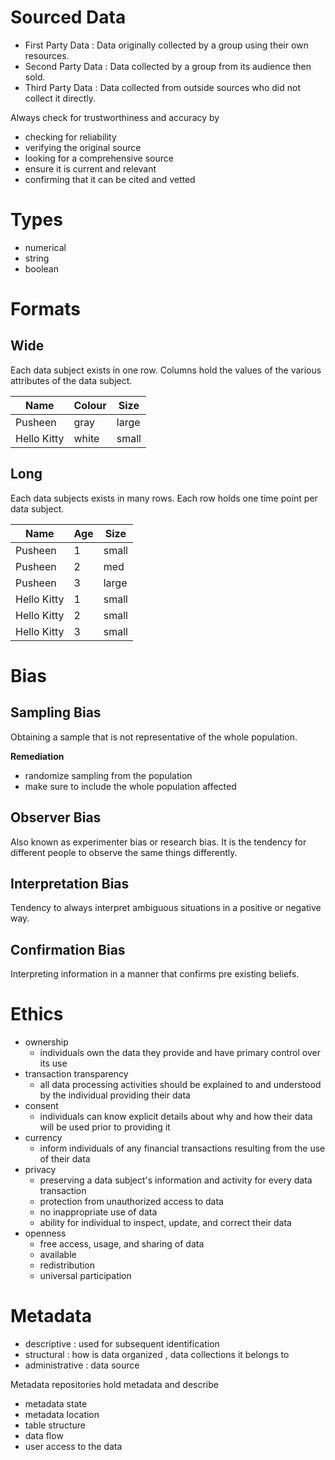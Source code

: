 # Sourced Data

- First Party Data : Data originally collected by a group using their own resources.
- Second Party Data : Data collected by a group from its audience then sold.
- Third Party Data : Data collected from outside sources who did not collect it directly.

Always check for trustworthiness and accuracy by

- checking for reliability
- verifying the original source
- looking for a comprehensive source
- ensure it is current and relevant
- confirming that it can be cited and vetted

# Types

- numerical
- string
- boolean

# Formats

## Wide

Each data subject exists in one row.
Columns hold the values of the various attributes of the data subject.

|Name|Colour|Size|
|--|--|--|
|Pusheen|gray|large|
|Hello Kitty|white|small|

## Long

Each data subjects exists in many rows.
Each row holds one time point per data subject.

|Name|Age|Size|
|--|--|--|
|Pusheen|1|small|
|Pusheen|2|med|
|Pusheen|3|large|
|Hello Kitty|1|small|
|Hello Kitty|2|small|
|Hello Kitty|3|small|

# Bias

## Sampling Bias

Obtaining a sample that is not representative of the whole population.

**Remediation**
- randomize sampling from the population
- make sure to include the whole population affected
## Observer Bias

Also known as experimenter bias or research bias. It is the tendency for different people to observe the same things differently.
## Interpretation Bias

Tendency to always interpret ambiguous situations in a positive or negative way.
## Confirmation Bias

Interpreting information in a manner that confirms pre existing beliefs.

# Ethics


- ownership
	- individuals own the data they provide and have primary control over its use
- transaction transparency
	- all data processing activities should be explained to and understood by the individual providing their data
- consent
	- individuals can know explicit details about why and how their data will be used prior to providing it
- currency
	- inform individuals of any financial transactions resulting from the use of their data
- privacy
	- preserving a data subject's information and activity for every data transaction
	- protection from unauthorized access to data
	- no inappropriate use of data
	- ability for individual to inspect, update, and correct their data
- openness
	- free access, usage, and sharing of data
	- available
	- redistribution
	- universal participation

# Metadata

- descriptive : used for subsequent identification
- structural : how is data organized , data collections it belongs to
- administrative : data source

Metadata repositories hold metadata and describe
- metadata state
- metadata location
- table structure
- data flow
- user access to the data

